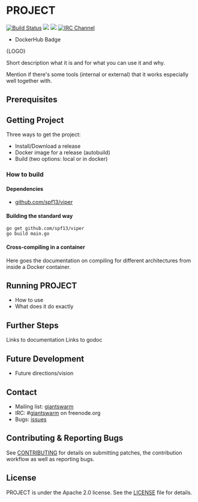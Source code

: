 # PROJECT

[![Build Status](https://api.travis-ci.org/giantswarm/example-opensource-repo.svg)](https://travis-ci.org/giantswarm/example-opensource-repo) [![](https://godoc.org/github.com/giantswarm/mayu?status.svg)](http://godoc.org/github.com/giantswarm/mayu) [![](https://img.shields.io/docker/pulls/giantswarm/mayu.svg)](http://hub.docker.com/giantswarm/mayu) [![IRC Channel](https://img.shields.io/badge/irc-%23giantswarm-blue.svg)](https://kiwiirc.com/client/irc.freenode.net/#giantswarm)
- DockerHub Badge

{LOGO}

Short description what it is and for what you can use it and why.

Mention if there's some tools (internal or external) that it works especially well together with.

## Prerequisites

## Getting Project

Three ways to get the project:

- Install/Download a release
- Docker image for a release (autobuild)
- Build (two options: local or in docker)

### How to build

#### Dependencies

- [github.com/spf13/viper](https://github.com/spf13/viper)

#### Building the standard way

```
go get github.com/spf13/viper
go build main.go
```

#### Cross-compiling in a container

Here goes the documentation on compiling for different architectures from inside a Docker container.

## Running PROJECT

- How to use
- What does it do exactly

## Further Steps

Links to documentation
Links to godoc

## Future Development

- Future directions/vision

## Contact

- Mailing list: [giantswarm](https://groups.google.com/forum/!forum/giantswarm)
- IRC: #[giantswarm](irc://irc.freenode.org:6667/#giantswarm) on freenode.org
- Bugs: [issues](https://github.com/giantswarm/PROJECT/issues)

## Contributing & Reporting Bugs

See [CONTRIBUTING](CONTRIBUTING.md) for details on submitting patches, the contribution workflow as well as reporting bugs.

## License

PROJECT is under the Apache 2.0 license. See the [LICENSE](LICENSE) file for details.
